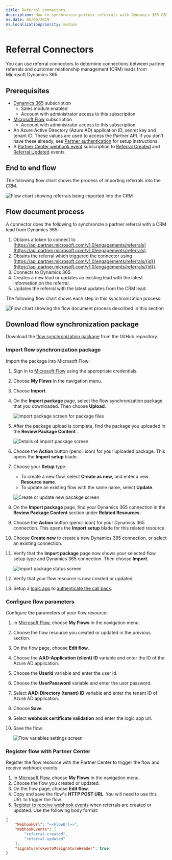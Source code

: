 ```yaml
---
title: Referral connectors.
description: How to synchronize partner referrals with Dynamics 365 CRM leads.
ms.date: 05/09/2019
ms.localizationpriority: medium
---
```


# Referral Connectors

You can use referral connectors to determine connections between partner referrals and customer relationship management (CRM) leads from Microsoft Dynamics 365.

## Prerequisites

* [Dynamics 365](https://dynamics.microsoft.com/) subscription
  * Sales module enabled
  * Account with administrator access to this subscription
* [Microsoft Flow](https://flow.microsoft.com) subscription
  * Account with administrator access to this subscription
* An Azure Active Directory (Azure AD) application ID, secret key and tenant ID. These values are used to access the Partner API. If you don't have these already, see [Partner authentication](api-authentication.md) for setup instructions.
* A [Partner Center webhook event](https://docs.microsoft.com/en-us/partner-center/develop/partner-center-webhook-events) subscription to [Referral Created](https://docs.microsoft.com/en-us/partner-center/develop/partner-center-webhook-events#referral-created-event) and [Referral Updated](https://docs.microsoft.com/en-us/partner-center/develop/partner-center-webhook-events#referral-updated-event) events.

## End to end flow

The following flow chart shows the process of importing referrals into the CRM.

![Flow chart showing referrals being imported into the CRM](../images/referralwebhook.png)

## Flow document process

A connector does the following to synchronize a partner referral with a CRM lead from Dynamics 365:

1. Obtains a token to connect to [https://api.partner.microsoft.com/v1.0/engagements/referrals](https://api.partner.microsoft.com/v1.0/engagements/referrals).
2. Obtains the referral which triggered the connector using [https://api.partner.microsoft.com/v1.0/engagements/referrals/{id}](https://api.partner.microsoft.com/v1.0/engagements/referrals/{id}).
3. Connects to Dynamics 365.
4. Creates a new lead or updates an existing lead with the latest information on the referral.
5. Updates the referral with the latest updates from the CRM lead.

The following flow chart shows each step in this synchronization process:

![Flow chart showing the flow document process described in this section](../images/ReferralFlowSteps.png)

## Download flow synchronization package

Download the [flow synchronization package](https://github.com/microsoft/Partner-Center-Referrals/blob/master/flowconnectors/MicrosoftDynamicsCRM/PartnerReferralsToDynamicsCRMLead.zip?raw=true) from the GitHub repository.

### Import flow synchronization package

Import the package into Microsoft Flow:

1. Sign in to [Microsoft Flow](https://flow.microsoft.com) using the appropriate credentials.
2. Choose **My Flows** in the navigation menu.
3. Choose **Import**.
4. On the **Import package** page, select the flow synchronization package that you downloaded. Then choose **Upload**.

    ![Import package screen for package files](../images/importPackage.png)

5. After the package upload is complete, find the package you uploaded in the **Review Package Content** .

    ![Details of import package screen](../images/importPackageDetails.png)

6. Choose the **Action** button (pencil icon) for your uploaded package. This opens the **Import setup** blade.
7. Choose your **Setup** type.

    * To create a new flow, select **Create as new**, and enter a new **Resource name**.
    * To update an existing flow with the same name, select **Update**.

    ![Create or update new pacakge screen](../images/CreateNewConnection.png)

8. On the **Import package** page, find your Dynamics 365 connection in the **Review Package Content** section under **Related Resources**.
9. Choose the **Action** button (pencil icon) for your Dynamics 365 connection. This opens the **Import setup** blade for this related resource.
10. Choose **Create new** to create a new Dynamics 365 connection, or select an existing connection.
11. Verify that the **Import package** page now shows your selected flow setup type and Dynamics 365 connection. Then choose **Import**.

    ![Import package status screen](../images/importStatus.png)

12. Verify that your flow resource is now created or updated.
13. Setup a [logic app](https://azure.microsoft.com/en-us/services/logic-apps) to [authenticate the call back](https://docs.microsoft.com/en-us/partner-center/develop/partner-center-webhooks#how-to-authenticate-the-callback).

### Configure flow parameters

Configure the parameters of your flow resource:

1. In [Microsoft Flow](https://flow.microsoft.com), choose **My Flows** in the navigation menu.
2. Choose the flow resource you created or updated in the previous section.
3. On the flow page, choose **Edit flow**.
4. Choose the **AAD-Application (client) ID** variable and enter the ID of the Azure AD application.
5. Choose the **UserId** variable and enter the user id.
6. Choose the **UserPassword** variable and enter the user password.
7. Select **AAD-Directory (tenant) ID** variable and enter the tenant ID of Azure AD application.
8. Choose **Save**.
9. Select **webhook certificate validation** and enter the logic app url.
10. Save the flow.

    ![Flow variables settings screen](../images/SetFlowVariables.png)

### Register flow with Partner Center

Register the flow resource with the Partner Center to trigger the flow and receive webhook events:

1. In [Microsoft Flow](https://flow.microsoft.com), choose **My Flows** in the navigation menu.
2. Choose the flow you created or updated.
3. On the flow page, choose **Edit flow**.
4. Copy and save the flow's **HTTP POST URL**. You will need to use this URL to trigger the flow.
5. [Register to receive webhook events](https://api.partnercenter.microsoft.com/webhooks/v1/registration) when referrals are created or updated. Use the following body format:

```json
{
    "WebhookUrl": "<<FlowUrl>>",
    "WebhookEvents": [
        "referral-created",
        "referral-updated"
    ],
    "signatureTokenToMsSignatureHeader": true
}
```